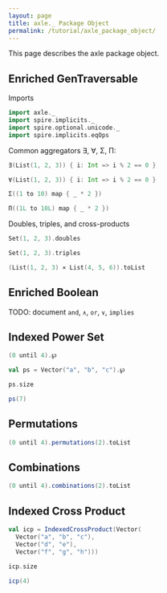 ```yaml
---
layout: page
title: axle._ Package Object
permalink: /tutorial/axle_package_object/
---
```


This page describes the axle package object.

## Enriched GenTraversable

Imports

```scala mdoc:silent
import axle._
import spire.implicits._
import spire.optional.unicode._
import spire.implicits.eqOps
```

Common aggregators ∃, ∀, Σ, Π:

```scala mdoc
∃(List(1, 2, 3)) { i: Int => i % 2 == 0 }

∀(List(1, 2, 3)) { i: Int => i % 2 == 0 }

Σ((1 to 10) map { _ * 2 })

Π((1L to 10L) map { _ * 2 })
```

Doubles, triples, and cross-products

```scala mdoc
Set(1, 2, 3).doubles

Set(1, 2, 3).triples

(List(1, 2, 3) ⨯ List(4, 5, 6)).toList
```

## Enriched Boolean

TODO: document `and`, `∧`, `or`, `∨`, `implies`

## Indexed Power Set

```scala mdoc
(0 until 4).℘

val ps = Vector("a", "b", "c").℘

ps.size

ps(7)
```

## Permutations

```scala mdoc
(0 until 4).permutations(2).toList
```

## Combinations

```scala mdoc
(0 until 4).combinations(2).toList
```

## Indexed Cross Product

```scala mdoc
val icp = IndexedCrossProduct(Vector(
  Vector("a", "b", "c"),
  Vector("d", "e"),
  Vector("f", "g", "h")))

icp.size

icp(4)
```
